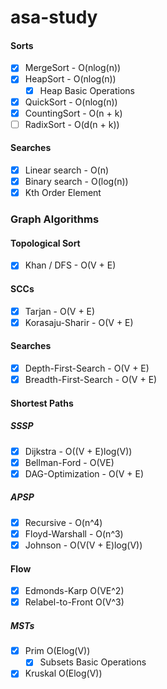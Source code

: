 # asa-study
#### Sorts
- [x] MergeSort - O(nlog(n))
- [x] HeapSort - O(nlog(n))
    - [x] Heap Basic Operations
- [x] QuickSort - O(nlog(n))
- [x] CountingSort - O(n + k)
- [ ] RadixSort - O(d(n + k))
#### Searches
- [x] Linear search - O(n)
- [x] Binary search - O(log(n))
- [x] Kth Order Element

### Graph Algorithms
#### Topological Sort
- [x] Khan / DFS - O(V + E) 
#### SCCs
- [x] Tarjan - O(V + E)
- [x] Korasaju-Sharir - O(V + E)
#### Searches
- [x] Depth-First-Search - O(V + E)
- [x] Breadth-First-Search - O(V + E)
#### Shortest Paths
##### SSSP
- [x] Dijkstra - O((V + E)log(V))
- [x] Bellman-Ford - O(VE)
- [x] DAG-Optimization - O(V + E)
##### APSP
- [x] Recursive - O(n^4)
- [x] Floyd-Warshall - O(n^3)
- [x] Johnson - O(V(V + E)log(V))
#### Flow 
- [x] Edmonds-Karp O(VE^2)
- [x] Relabel-to-Front O(V^3)
##### MSTs
- [x] Prim O(Elog(V))
    - [x] Subsets Basic Operations
- [x] Kruskal O(Elog(V))
